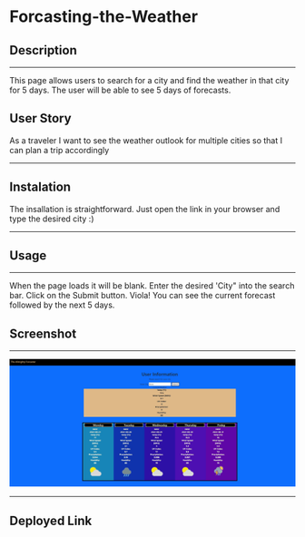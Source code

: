 # Forcasting-the-Weather

## Description

---

This page allows users to search for a city and find the weather in that city for 5 days.
The user will be able to see 5 days of forecasts.

## User Story

As a traveler
I want to see the weather outlook for multiple cities
so that I can plan a trip accordingly

---

## Instalation

The insallation is straightforward. Just open the link in your browser and type the desired city :)

---

## Usage

---

When the page loads it will be blank.
Enter the desired 'City" into the search bar.
Click on the Submit button.
Viola! You can see the current forecast followed by the next 5 days.

## Screenshot

---

![The Calander](Screenshot2.JPG)

---

## Deployed Link
